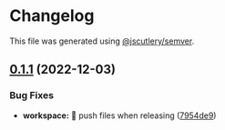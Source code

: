 # Changelog

This file was generated using [@jscutlery/semver](https://github.com/jscutlery/semver).

## [0.1.1](https://github.com/nx-squeezer/squeezer/compare/workspace@0.1.0...workspace@0.1.1) (2022-12-03)


### Bug Fixes

* **workspace:** :wrench: push files when releasing ([7954de9](https://github.com/nx-squeezer/squeezer/commit/7954de9aa1ce7c383a420a6644b4ff1f2a68fb2a))
